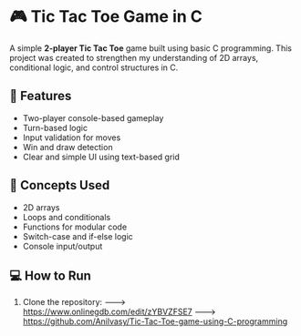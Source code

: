 # 🎮 Tic Tac Toe Game in C

A simple **2-player Tic Tac Toe** game built using basic C programming. This project was created to strengthen my understanding of 2D arrays, conditional logic, and control structures in C.

## 🚀 Features

- Two-player console-based gameplay
- Turn-based logic
- Input validation for moves
- Win and draw detection
- Clear and simple UI using text-based grid

## 🧠 Concepts Used

- 2D arrays
- Loops and conditionals
- Functions for modular code
- Switch-case and if-else logic
- Console input/output

## 💻 How to Run

1. Clone the repository:
   ---> https://www.onlinegdb.com/edit/zYBVZFSE7
   ---> https://github.com/Anilvasy/Tic-Tac-Toe-game-using-C-programming
   
